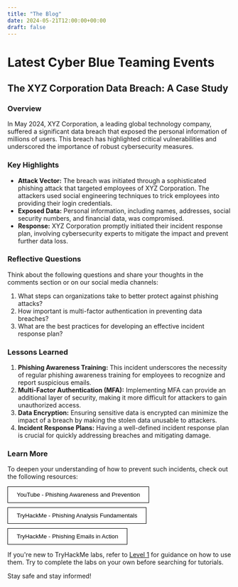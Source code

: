 ```yaml
---
title: "The Blog"
date: 2024-05-21T12:00:00+00:00
draft: false
---
```


# Latest Cyber Blue Teaming Events

## The XYZ Corporation Data Breach: A Case Study

### Overview

In May 2024, XYZ Corporation, a leading global technology company, suffered a significant data breach that exposed the personal information of millions of users. This breach has highlighted critical vulnerabilities and underscored the importance of robust cybersecurity measures.

### Key Highlights

- **Attack Vector:** The breach was initiated through a sophisticated phishing attack that targeted employees of XYZ Corporation. The attackers used social engineering techniques to trick employees into providing their login credentials.
- **Exposed Data:** Personal information, including names, addresses, social security numbers, and financial data, was compromised.
- **Response:** XYZ Corporation promptly initiated their incident response plan, involving cybersecurity experts to mitigate the impact and prevent further data loss.

### Reflective Questions

Think about the following questions and share your thoughts in the comments section or on our social media channels:

1. What steps can organizations take to better protect against phishing attacks?
2. How important is multi-factor authentication in preventing data breaches?
3. What are the best practices for developing an effective incident response plan?

### Lessons Learned

1. **Phishing Awareness Training:** This incident underscores the necessity of regular phishing awareness training for employees to recognize and report suspicious emails.
2. **Multi-Factor Authentication (MFA):** Implementing MFA can provide an additional layer of security, making it more difficult for attackers to gain unauthorized access.
3. **Data Encryption:** Ensuring sensitive data is encrypted can minimize the impact of a breach by making the stolen data unusable to attackers.
4. **Incident Response Plans:** Having a well-defined incident response plan is crucial for quickly addressing breaches and mitigating damage.

### Learn More

To deepen your understanding of how to prevent such incidents, check out the following resources:

<div style="display: flex; gap: 10px; flex-wrap: wrap;">
  <button style="color: black; padding: 10px 20px; border: 1px solid black; background-color: white; cursor: pointer;" onclick="window.open('https://youtu.be/qdpReVgpQhc?si=jc-ejSAMR_jJ_aRd', '_blank')">YouTube - Phishing Awareness and Prevention</button>
  <button style="color: black; padding: 10px 20px; border: 1px solid black; background-color: white; cursor: pointer;" onclick="window.open('https://tryhackme.com/r/room/phishingemails1tryoe', '_blank')">TryHackMe - Phishing Analysis Fundamentals</button>
  <button style="color: black; padding: 10px 20px; border: 1px solid black; background-color: white; cursor: pointer;" onclick="window.open('https://tryhackme.com/r/room/phishingemails2rytmuv', '_blank')">TryHackMe - Phishing Emails in Action</button>
</div>

If you're new to TryHackMe labs, refer to [Level 1](/level_1) for guidance on how to use them. Try to complete the labs on your own before searching for tutorials.

Stay safe and stay informed!